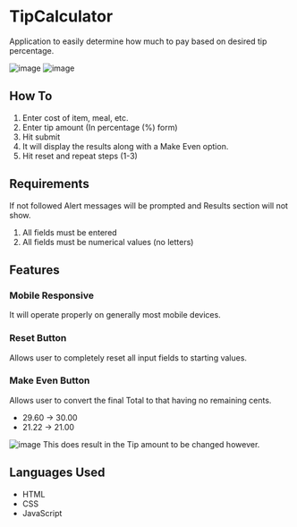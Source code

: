# TipCalculator
Application to easily determine how much to pay based on desired tip percentage.

![image](https://user-images.githubusercontent.com/60195435/143951519-e9394735-e3fc-44ae-85a8-908c38b953be.png)
![image](https://user-images.githubusercontent.com/60195435/143951613-b4a696cd-6683-409a-8383-9443ccf1b4cd.png)


## How To
1. Enter cost of item, meal, etc.
2. Enter tip amount (In percentage (%) form)
3. Hit submit
4. It will display the results along with a Make Even option.
5. Hit reset and repeat steps (1-3)

## Requirements
If not followed Alert messages will be prompted and Results section will not show.
1. All fields must be entered
2. All fields must be numerical values (no letters)

## Features
### Mobile Responsive
It will operate properly on generally most mobile devices.

### Reset Button
Allows user to completely reset all input fields to starting values.

### Make Even Button
Allows user to convert the final Total to that having no remaining cents.
- 29.60 -> 30.00 
- 21.22 -> 21.00

![image](https://user-images.githubusercontent.com/60195435/143952282-3169c1af-411f-4b11-a012-1853d2534b4d.png)
This does result in the Tip amount to be changed however.

## Languages Used
- HTML 
- CSS 
- JavaScript
